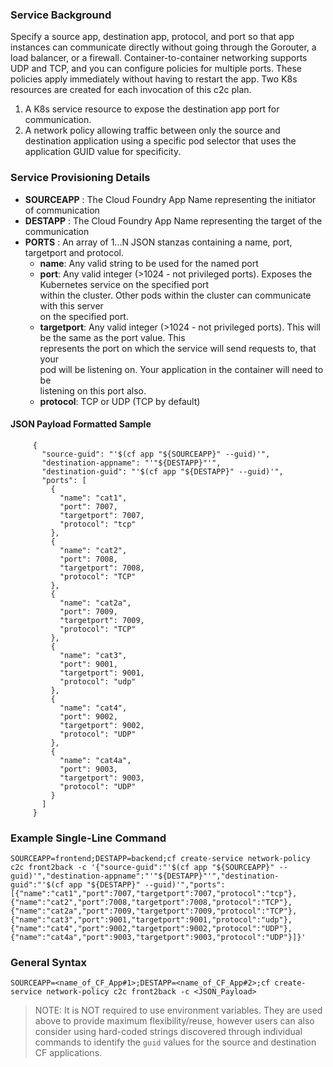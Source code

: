 ### Service Background
Specify a source app, destination app, protocol, and port so that app instances 
can communicate directly without going through the Gorouter, a load balancer, or a firewall. 
Container-to-container networking supports UDP and TCP, and you can configure policies for multiple ports. 
These policies apply immediately without having to restart the app.
Two K8s resources are created for each invocation of this c2c plan.
 1.  A K8s service resource to expose the destination app port for communication.
 2.  A network policy allowing traffic between only the source and destination application
     using a specific pod selector that uses the application GUID value for specificity.

### Service Provisioning Details
- **SOURCEAPP** :  The Cloud Foundry App Name representing the initiator of communication<br/> 
- **DESTAPP** : The Cloud Foundry App Name representing the target of the communication<br/>
- **PORTS** : An array of 1...N JSON stanzas containing a name, port, targetport and protocol.<br/>
  - **name**: Any valid string to be used for the named port<br/>
  - **port**: Any valid integer (>1024 - not privileged ports). Exposes the Kubernetes service on the specified port <br/>
          within the cluster. Other pods within the cluster can communicate with this server <br/>
          on the specified port.<br/>
  - **targetport**: Any valid integer (>1024 - not privileged ports). This will be the same as the port value.  This <br/>
                represents the port on which the service will send requests to, that your <br/>
                pod will be listening on. Your application in the container will need to be <br/>
                listening on this port also. <br/>
  - **protocol**: TCP or UDP (TCP by default)<br/>
  
#### JSON Payload Formatted Sample
```
     {
       "source-guid": "'$(cf app "${SOURCEAPP}" --guid)'",
       "destination-appname": "'"${DESTAPP}"'",
       "destination-guid": "'$(cf app "${DESTAPP}" --guid)'",
       "ports": [
         {
           "name": "cat1",
           "port": 7007,
           "targetport": 7007,
           "protocol": "tcp"
         },
         {
           "name": "cat2",
           "port": 7008,
           "targetport": 7008,
           "protocol": "TCP"
         },
         {
           "name": "cat2a",
           "port": 7009,
           "targetport": 7009,
           "protocol": "TCP"
         },
         {
           "name": "cat3",
           "port": 9001,
           "targetport": 9001,
           "protocol": "udp"
         },
         {
           "name": "cat4",
           "port": 9002,
           "targetport": 9002,
           "protocol": "UDP"
         },
         {
           "name": "cat4a",
           "port": 9003,
           "targetport": 9003,
           "protocol": "UDP"
         }
       ]
     }
```
### Example Single-Line Command
```
SOURCEAPP=frontend;DESTAPP=backend;cf create-service network-policy c2c front2back -c '{"source-guid":"'$(cf app "${SOURCEAPP}" --guid)'","destination-appname":"'"${DESTAPP}"'","destination-guid":"'$(cf app "${DESTAPP}" --guid)'","ports":[{"name":"cat1","port":7007,"targetport":7007,"protocol":"tcp"},{"name":"cat2","port":7008,"targetport":7008,"protocol":"TCP"},{"name":"cat2a","port":7009,"targetport":7009,"protocol":"TCP"},{"name":"cat3","port":9001,"targetport":9001,"protocol":"udp"},{"name":"cat4","port":9002,"targetport":9002,"protocol":"UDP"},{"name":"cat4a","port":9003,"targetport":9003,"protocol":"UDP"}]}'
```

### General Syntax
```
SOURCEAPP=<name_of_CF_App#1>;DESTAPP=<name_of_CF_App#2>;cf create-service network-policy c2c front2back -c <JSON_Payload>
```

>NOTE: It is NOT required to use environment variables.  They are used above to provide maximum flexibility/reuse, however users can also consider using hard-coded strings discovered through individual commands to identify the `guid` values for the source and destination CF applications.
